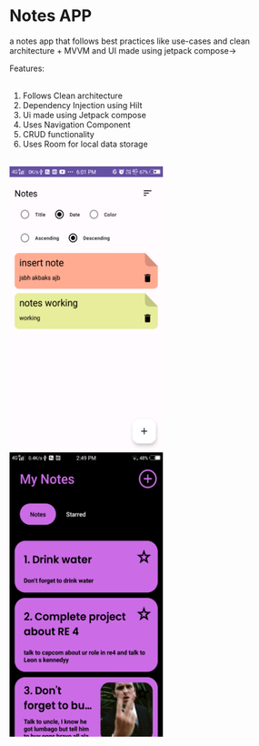 # Notes APP

a notes app that follows best practices like use-cases and clean architecture + MVVM and UI made using jetpack compose->
<br>

Features:
<br>
<br>

1. Follows Clean architecture<br>
2. Dependency Injection using Hilt<br>
3. Ui made using Jetpack compose<br>
4. Uses Navigation Component<br>
5. CRUD functionality <br>
6. Uses Room for local data storage<br>
<br>
<img src="https://github.com/shalenMathew/Notes_App/blob/master/images/Screenshot_20240107_180119.png" alt="Splash_Screen" width="270" height="500">
<img src="https://github.com/shalenMathew/Notes_App_JAVA/blob/master/github%20pics/Screenshot_20230915_144937.png" alt="main" width="270" height="500">
